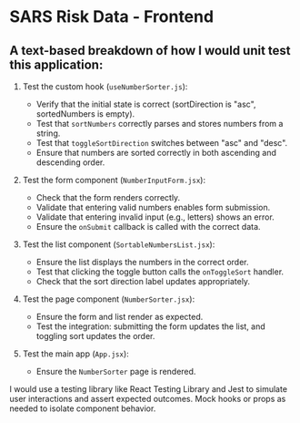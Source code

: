 # SARS Risk Data - Frontend

## A text-based breakdown of how I would unit test this application:

1.  Test the custom hook (`useNumberSorter.js`):

    - Verify that the initial state is correct (sortDirection is "asc", sortedNumbers is empty).
    - Test that `sortNumbers` correctly parses and stores numbers from a string.
    - Test that `toggleSortDirection` switches between "asc" and "desc".
    - Ensure that numbers are sorted correctly in both ascending and descending order.

2.  Test the form component (`NumberInputForm.jsx`):

    - Check that the form renders correctly.
    - Validate that entering valid numbers enables form submission.
    - Validate that entering invalid input (e.g., letters) shows an error.
    - Ensure the `onSubmit` callback is called with the correct data.

3.  Test the list component (`SortableNumbersList.jsx`):

    - Ensure the list displays the numbers in the correct order.
    - Test that clicking the toggle button calls the `onToggleSort` handler.
    - Check that the sort direction label updates appropriately.

4.  Test the page component (`NumberSorter.jsx`):

    - Ensure the form and list render as expected.
    - Test the integration: submitting the form updates the list, and toggling sort updates the order.

5.  Test the main app (`App.jsx`):

    - Ensure the `NumberSorter` page is rendered.

I would use a testing library like React Testing Library and Jest to simulate user interactions and assert expected outcomes. Mock hooks or props as needed to isolate component behavior.

